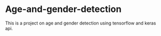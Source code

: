 # Age-and-gender-detection

This is a project on age and gender detection using tensorflow and keras api.
